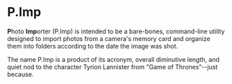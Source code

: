 # P.Imp

**P**hoto **Imp**orter (P.Imp) is intended to be a bare-bones, command-line utility designed to import photos from a camera's memory card and organize them into folders according to the date the image was shot.

The name P.Imp is a product of its acronym, overall diminutive length, and quiet nod to the character Tyrion Lannister from "Game of Thrones"--just because.
